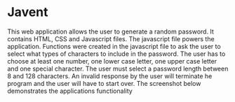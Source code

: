 # Javent
This web application allows the user to generate a random password.
It contains HTML, CSS and Javascript files. The javascript file powers the application.
Functions were created in the javascript file to ask the user to select what types of characters to include in the password. The user has to choose at least one number, one lower case letter, one upper case letter and one special character.
The user must select a password length between 8 and 128 characters.
An invalid response by the user will terminate he program and the user will have to start over.
The screenshot below demonstrates the applications functionality
